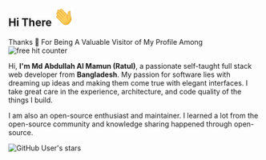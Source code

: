 ## Hi There <img src="https://github.com/RatulAlMamun/RatulAlMamun/blob/main/assets/wave.gif" width="40px">
Thanks 💙 For Being A Valuable Visitor of My Profile Among <img src="https://profile-counter.glitch.me/RatulAlMamun/count.svg" title="free hit counter" alt="free hit counter">

Hi, **I'm Md Abdullah Al Mamun (Ratul)**, a passionate self-taught full stack web developer from **Bangladesh**. My passion for software lies with dreaming up ideas and making them come true with elegant interfaces. I take great care in the experience, architecture, and code quality of the things I build.

I am also an open-source enthusiast and maintainer. I learned a lot from the open-source community and knowledge sharing happened through open-source.

![GitHub User's stars](https://img.shields.io/github/stars/RatulAlMamun?label=Github%20Stars&style=badge)
<!--

# <h1 align="center">Hi, I'm <a href="https://github.com/RatulAlMamun">Ratul<a></h1>
 
  ![GitHub Views](https://komarev.com/ghpvc/?username=RatulAlMamun&color=FAC151)
  
  [![Commits Badge](https://badges.pufler.dev/commits/monthly/puf17640)](https://badges.pufler.dev)
  
  ![GitHub Views](https://komarev.com/ghpvc/?username=RatulAlMamun)
![Visitor Count](https://profile-counter.glitch.me/RatulAlMamun/count.svg)

  <img src="https://visitor-badge.glitch.me/badge?page_id=RatulAlMamun"/>

Thanks 💙 For Being A Valuable Visitor of My Profile Among

  ![visitors](https://komarev.com/ghpvc/?username=RatulAlMamun)
  
![Top Langs](https://github-readme-stats.vercel.app/api/top-langs/?username=RatulAlMamun&langs_count_private=true&theme=radical&card_width=445)

![GitHub stats](https://github-readme-stats.vercel.app/api?username=RatulAlMamun&show_icons=true&count_private=true&include_all_commits=true&theme=radical)


<img align="center" src="https://github-readme-streak-stats.herokuapp.com/?user=RatulAlMamun&theme=radical&hide_border=true"/>
<!--
**RatulAlMamun/RatulAlMamun** is a ✨ _special_ ✨ repository because its `README.md` (this file) appears on your GitHub profile.

Here are some ideas to get you started:

- 🔭 I’m currently working on ...
- 🌱 I’m currently learning ...
- 👯 I’m looking to collaborate on ...
- 🤔 I’m looking for help with ...
- 💬 Ask me about ...
- 📫 How to reach me: ...
- 😄 Pronouns: ...
- ⚡ Fun fact: ...
-->
